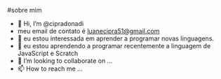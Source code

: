 #sobre mim
- 👋 Hi, I’m @cipradonadi
- meu email de contato é luanecipra51@gmail.com
- 👀 eu estou interessada em aprender a programar novas linguagens.
- 🌱 eu estou aprendendo a programar recentemente a linguagem de JavaScript e Scratch
- 💞️ I’m looking to collaborate on ...
- 📫 How to reach me ...
